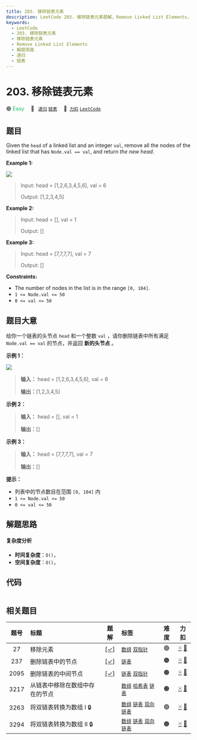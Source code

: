 ```yaml
---
title: 203. 移除链表元素
description: LeetCode 203. 移除链表元素题解，Remove Linked List Elements，包含解题思路、复杂度分析以及完整的 JavaScript 代码实现。
keywords:
  - LeetCode
  - 203. 移除链表元素
  - 移除链表元素
  - Remove Linked List Elements
  - 解题思路
  - 递归
  - 链表
---
```


# 203. 移除链表元素

🟢 <font color=#15bd66>Easy</font>&emsp; 🔖&ensp; [`递归`](/tag/recursion.md) [`链表`](/tag/linked-list.md)&emsp; 🔗&ensp;[`力扣`](https://leetcode.cn/problems/remove-linked-list-elements) [`LeetCode`](https://leetcode.com/problems/remove-linked-list-elements)

## 题目

Given the `head` of a linked list and an integer `val`, remove all the nodes
of the linked list that has `Node.val == val`, and return _the new head_.



**Example 1:**

![](https://assets.leetcode.com/uploads/2021/03/06/removelinked-list.jpg)

> Input: head = [1,2,6,3,4,5,6], val = 6
> 
> Output: [1,2,3,4,5]

**Example 2:**

> Input: head = [], val = 1
> 
> Output: []

**Example 3:**

> Input: head = [7,7,7,7], val = 7
> 
> Output: []

**Constraints:**

  * The number of nodes in the list is in the range `[0, 104]`.
  * `1 <= Node.val <= 50`
  * `0 <= val <= 50`


## 题目大意

给你一个链表的头节点 `head` 和一个整数 `val` ，请你删除链表中所有满足 `Node.val == val` 的节点，并返回 **新的头节点**
。

**示例 1：**

![](https://assets.leetcode.com/uploads/2021/03/06/removelinked-list.jpg)

> 
> 
> 
> 
> 
> **输入：** head = [1,2,6,3,4,5,6], val = 6
> 
> **输出：**[1,2,3,4,5]
> 
> 

**示例 2：**

> 
> 
> 
> 
> 
> **输入：** head = [], val = 1
> 
> **输出：**[]
> 
> 

**示例 3：**

> 
> 
> 
> 
> 
> **输入：** head = [7,7,7,7], val = 7
> 
> **输出：**[]
> 
> 

**提示：**

  * 列表中的节点数目在范围 `[0, 104]` 内
  * `1 <= Node.val <= 50`
  * `0 <= val <= 50`


## 解题思路

#### 复杂度分析

- **时间复杂度**：`O()`，
- **空间复杂度**：`O()`，

## 代码

```javascript

```

## 相关题目

<!-- prettier-ignore -->
| 题号 | 标题 | 题解 | 标签 | 难度 | 力扣 |
| :------: | :------ | :------: | :------ | :------: | :------: |
| 27 | 移除元素 | [[✓]](/problem/0027.md) |  [`数组`](/tag/array.md) [`双指针`](/tag/two-pointers.md) | 🟢 | [🀄️](https://leetcode.cn/problems/remove-element) [🔗](https://leetcode.com/problems/remove-element) |
| 237 | 删除链表中的节点 | [[✓]](/problem/0237.md) |  [`链表`](/tag/linked-list.md) | 🟠 | [🀄️](https://leetcode.cn/problems/delete-node-in-a-linked-list) [🔗](https://leetcode.com/problems/delete-node-in-a-linked-list) |
| 2095 | 删除链表的中间节点 | [[✓]](/problem/2095.md) |  [`链表`](/tag/linked-list.md) [`双指针`](/tag/two-pointers.md) | 🟠 | [🀄️](https://leetcode.cn/problems/delete-the-middle-node-of-a-linked-list) [🔗](https://leetcode.com/problems/delete-the-middle-node-of-a-linked-list) |
| 3217 | 从链表中移除在数组中存在的节点 |  |  [`数组`](/tag/array.md) [`哈希表`](/tag/hash-table.md) [`链表`](/tag/linked-list.md) | 🟠 | [🀄️](https://leetcode.cn/problems/delete-nodes-from-linked-list-present-in-array) [🔗](https://leetcode.com/problems/delete-nodes-from-linked-list-present-in-array) |
| 3263 | 将双链表转换为数组 I 🔒 |  |  [`数组`](/tag/array.md) [`链表`](/tag/linked-list.md) [`双向链表`](/tag/doubly-linked-list.md) | 🟢 | [🀄️](https://leetcode.cn/problems/convert-doubly-linked-list-to-array-i) [🔗](https://leetcode.com/problems/convert-doubly-linked-list-to-array-i) |
| 3294 | 将双链表转换为数组 II 🔒 |  |  [`数组`](/tag/array.md) [`链表`](/tag/linked-list.md) [`双向链表`](/tag/doubly-linked-list.md) | 🟠 | [🀄️](https://leetcode.cn/problems/convert-doubly-linked-list-to-array-ii) [🔗](https://leetcode.com/problems/convert-doubly-linked-list-to-array-ii) |